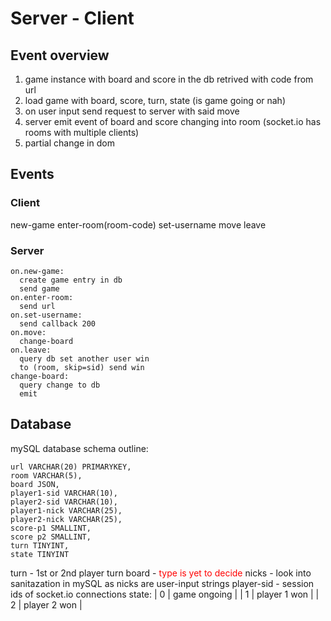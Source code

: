# Server - Client
## Event overview 
1. game instance with board and score in the db retrived with code from url 
2. load game with board, score, turn, state (is game going or nah)
3. on user input send request to server with said move 
4. server emit event of board and score changing into room (socket.io has rooms with multiple clients)
5. partial change in dom
## Events
### Client
new-game
enter-room(room-code)
set-username
move
leave

### Server
```
on.new-game:
  create game entry in db
  send game
on.enter-room:
  send url
on.set-username:
  send callback 200
on.move:
  change-board
on.leave:
  query db set another user win
  to (room, skip=sid) send win
change-board:
  query change to db
  emit
```
  

## Database
mySQL database 
schema outline: 
```
url VARCHAR(20) PRIMARYKEY,
room VARCHAR(5),
board JSON,
player1-sid VARCHAR(10),
player2-sid VARCHAR(10),
player1-nick VARCHAR(25),
player2-nick VARCHAR(25),
score-p1 SMALLINT,
score p2 SMALLINT,
turn TINYINT,
state TINYINT
```
turn - 1st or 2nd player turn
board - <span style='color: red;'>type is yet to decide</span>
nicks - look into sanitazation in mySQL as nicks are user-input strings
player-sid - session ids of socket.io connections
state:
  | 0 | game ongoing |
  | 1 | player 1 won |
  | 2 | player 2 won |
